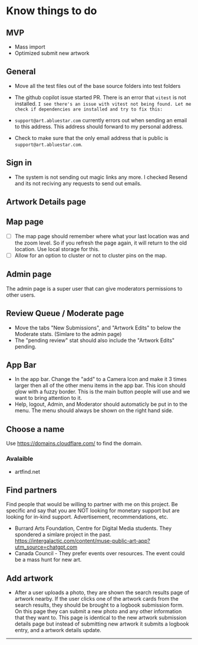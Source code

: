 # Know things to do

## MVP

- Mass import
- Optimized submit new artwork

## General

- Move all the test files out of the base source folders into test folders
- The github copilot issue started PR. There is an error that `vitest` is not installed. `I see there's an issue with vitest not being found. Let me check if dependencies are installed and try to fix this:`

- `support@art.abluestar.com` currently errors out when sending an email to this address. This address should forward to my personal address.
- Check to make sure that the only email address that is public is `support@art.abluestar.com`.

## Sign in

- The system is not sending out magic links any more. I checked Resend and its not reciving any requests to send out emails.

## Artwork Details page

## Map page

- [ ] The map page should remember where what your last location was and the zoom level. So if you refresh the page again, it will return to the old location. Use local storage for this.
- [ ] Allow for an option to cluster or not to cluster pins on the map.

## Admin page

The admin page is a super user that can give moderators permissions to other users.

## Review Queue / Moderate page

- Move the tabs "New Submissions", and "Artwork Edits" to below the Moderate stats. (Simlare to the admin page)
- The "pending review" stat should also include the "Artwork Edits" pending.

## App Bar

- In the app bar. Change the "add" to a Camera Icon and make it 3 times larger then all of the other menu items in the app bar. This icon should glow with a fuzzy border. This is the main button people will use and we want to bring attention to it.
- Help, logout, Admin, and Moderator should automaticly be put in to the menu. The menu should always be shown on the right hand side.

## Choose a name

Use https://domains.cloudflare.com/ to find the domain.

### Avalaible

- artfind.net

## Find partners

Find people that would be willing to partner with me on this project. Be specific and say that you are NOT looking for monetary support but are looking for in-kind support. Advertisement, recommendations, etc.

- Burrard Arts Foundation, Centre for Digital Media students. They spondered a simlare project in the past. https://intergalactic.com/content/muse-public-art-app?utm_source=chatgpt.com
- Canada Council - They prefer events over resources. The event could be a mass hunt for new art.

## Add artwork

- After a user uploads a photo, they are shown the search results page of artwork nearby. If the user clicks one of the artwork cards from the search results, they should be brought to a logbook submission form. On this page they can submit a new photo and any other information that they want to. This page is identical to the new artwork submission details page but instead of submitting new artwork it submits a logbook entry, and a artwork details update.

----
